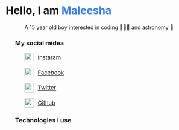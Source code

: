 <h1>
  Hello, <span>I am <span style="color: #3b82f6">Maleesha</span></span>
</h1>
<p style="margin-left: 50px;">A 15 year old boy interested in coding 🧑🏻‍💻 and astronomy 🔭</p>
<h3 style="margin-left: 25px;">My social midea</h3>
<div style="margin-left: 50px;display: flex; flex-direction: column; gap: 15px;">
 <a href="https://instagram.com/klpmaleesha" style="display: flex; flex-direction: row; gap: 10px;cursor: pointer; align-items: center;">
 <img src="https://cdn-icons-png.flaticon.com/512/174/174855.png" style="height: 25px; width: 25px;">
 <span style="font-size: 15px;">Instaram</span>
 </a>
  <a href="https://facebook.com/klpmaleesha" style="display: flex; flex-direction: row; gap: 10px;cursor: pointer; align-items: center;">
 <img src="https://cdn-icons-png.flaticon.com/512/5968/5968764.png" style="height: 25px; width: 25px;">
 <span style="font-size: 15px;">Facebook</span>
 </a>
<a href="https://twitter.com/klpmaleesha" style="display: flex; flex-direction: row; gap: 10px;cursor: pointer; align-items: center;">
 <img src="https://cdn-icons.flaticon.com/png/512/2504/premium/2504839.png?token=exp=1646019516~hmac=5e9ccbd1af7e6225fd7cd4b12becc7ca" style="height: 25px; width: 25px;">
 <span style="font-size: 15px;">Twitter</span>
 </a>
 <a href="https://github.com/klpmaleesha" style="display: flex; flex-direction: row; gap: 10px;cursor: pointer; align-items: center;">
 <img src="https://cdn-icons-png.flaticon.com/512/2111/2111432.png" style="height: 25px; width: 25px;">
 <span style="font-size: 15px;">Github</span>
 </a>
</div>
<h3 style="margin-left: 25px;">Technologies i use</h3>
